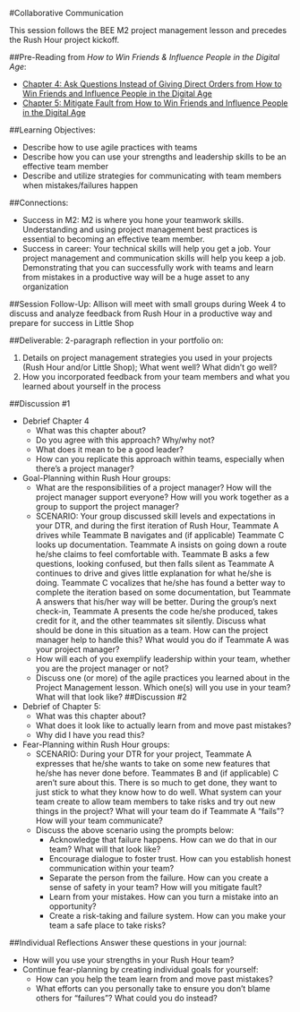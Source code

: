 #Collaborative Communication 

This session follows the BEE M2 project management lesson and precedes the Rush Hour project kickoff. 

##Pre-Reading from *How to Win Friends & Influence People in the Digital Age*: 
* [Chapter 4: Ask Questions Instead of Giving Direct Orders from How to Win Friends and Influence People in the Digital Age](https://github.com/turingschool/professional_skills/blob/master/files/Chapter%204%20Ask%20Questions%20Instead%20of%20Giving%20Direct%20Orders.pdf)
* [Chapter 5: Mitigate Fault from How to Win Friends and Influence People in the Digital Age](https://github.com/turingschool/professional_skills/blob/master/files/Chapter%205%20Mitigate%20Fault.pdf)

##Learning Objectives:
* Describe how to use agile practices with teams
* Describe how you can use your strengths and leadership skills to be an effective team member
* Describe and utilize strategies for communicating with team members when mistakes/failures happen

##Connections:
* Success in M2: M2 is where you hone your teamwork skills. Understanding and using project management best practices is essential to becoming an effective team member. 
* Success in career: Your technical skills will help you get a job. Your project management and communication skills will help you keep a job. Demonstrating that you can successfully work with teams and learn from mistakes in a productive way will be a huge asset to any organization

##Session Follow-Up:
Allison will meet with small groups during Week 4 to discuss and analyze feedback from Rush Hour in a productive way and prepare for success in Little Shop

##Deliverable: 
2-paragraph reflection in your portfolio on:

1. Details on project management strategies you used in your projects (Rush Hour and/or Little Shop); What went well? What didn’t go well?
2. How you incorporated feedback from your team members and what you learned about yourself in the process

##Discussion #1

* Debrief Chapter 4
	* What was this chapter about?
	* Do you agree with this approach? Why/why not? 
	* What does it mean to be a good leader?
	* How can you replicate this approach within teams, especially when there’s a project manager?
* Goal-Planning within Rush Hour groups:
	* What are the responsibilities of a project manager? How will the project manager support everyone? How will you work together as a group to support the project manager?
	* SCENARIO: Your group discussed skill levels and expectations in your DTR, and during the first iteration of Rush Hour, Teammate A drives while Teammate B navigates and (if applicable) Teammate C looks up documentation. Teammate A insists on going down a route he/she claims to feel comfortable with. Teammate B asks a few questions, looking confused, but then falls silent as Teammate A continues to drive and gives little explanation for what he/she is doing. Teammate C vocalizes that he/she has found a better way to complete the iteration based on some documentation, but Teammate A answers that his/her way will be better. During the group’s next check-in, Teammate A presents the code he/she produced, takes credit for it, and the other teammates sit silently. Discuss what should be done in this situation as a team. How can the project manager help to handle this? What would you do if Teammate A was your project manager?
	* How will each of you exemplify leadership within your team, whether you are the project manager or not?
	* Discuss one (or more) of the agile practices you learned about in the Project Management lesson. Which one(s) will you use in your team? What will that look like? 
##Discussion #2
* Debrief of Chapter 5:
	* What was this chapter about?
	* What does it look like to actually learn from and move past mistakes?
	* Why did I have you read this?
* Fear-Planning within Rush Hour groups:
	* SCENARIO: During your DTR for your project, Teammate A expresses that he/she wants to take on some new features that he/she has never done before. Teammates B and (if applicable) C aren’t sure about this. There is so much to get done, they want to just stick to what they know how to do well. What system can your team create to allow team members to take risks and try out new things in the project? What will your team do if Teammate A “fails”? How will your team communicate?
	* Discuss the above scenario using the prompts below:
		* Acknowledge that failure happens. How can we do that in our team? What will that look like?
		* Encourage dialogue to foster trust. How can you establish honest communication within your team?
		* Separate the person from the failure. How can you create a sense of safety in your team? How will you mitigate fault?
		* Learn from your mistakes. How can you turn a mistake into an opportunity?
		* Create a risk-taking and failure system. How can you make your team a safe place to take risks?

##Individual Reflections
Answer these questions in your journal:

* How will you use your strengths in your Rush Hour team?
* Continue fear-planning by creating individual goals for yourself:
	* How can you help the team learn from and move past mistakes?
	* What efforts can you personally take to ensure you don’t blame others for “failures”? What could you do instead?

